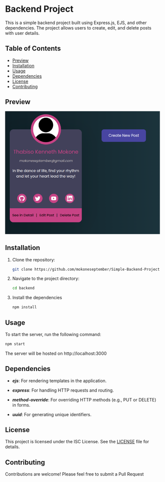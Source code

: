 # Backend Project

This is a simple backend project built using Express.js, EJS, and other dependencies. The project allows users to create, edit, and delete posts with user details.

## Table of Contents

- [Preview](#preview)
- [Installation](#installation)
- [Usage](#usage)
- [Dependencies](#dependencies)
- [License](#license)
- [Contributing](#contributing)

## Preview
![preview.png](./assets/preview.png?raw=true)

## Installation

1. Clone the repository:
   ```bash
   git clone https://github.com/mokoneseptember/Simple-Backend-Project/
   ```

3. Navigate to the project directory:
   ```bash
   cd backend
   ```
   
5. Install the dependencies
   ```bash
   npm install
   ```

## Usage
To start the server, run the following command:
```bash
npm start
```

The server will be hosted on http://localhost:3000

## Dependencies

- ***ejs***: For rendering templates in the application.

- ***express***: For handling HTTP requests and routing.

- ***method-override***: For overriding HTTP methods (e.g., PUT or DELETE) in forms.

- ***uuid***: For generating unique identifiers.

## License

This project is licensed under the ISC License. See the [LICENSE](./LICENSE) file for details.

## Contributing

Contributions are welcome! Please feel free to submit a Pull Request